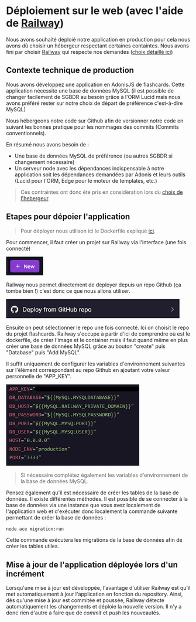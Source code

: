# Déploiement sur le web (avec l'aide de [Railway](https://railway.com/))

Nous avons souhaité déploié notre application en production pour cela nous avons dû choisir un hébergeur respectant certaines containtes. Nous avons fini par choisir [Railway](https://railway.com/) qui respecte nos demandes ([choix détaillé ici](./comparaisonHebergeur.md))

## Contexte technique de production

Nous avons développez une application en AdonisJS de flashcards. Cette application nécessite une base de données MySQL (il est possible de changer facilement de SGBDR au besoin grâce à l'ORM Lucid mais nous avons préféré rester sur notre choix de départ de préférence c'est-à-dire MySQL)

Nous hébergeons notre code sur Github afin de versionner notre code en suivant les bonnes pratique pour les nommages des commits (Commits conventionnels).

En résumé nous avons besoin de :

- Une base de données MySQL de préférence (ou autres SGBDR si changement nécessaire)
- Un serveur node avec les dépendances indispensable à notre application soit les dépendances demandées par Adonis et leurs outils (Lucid pour l'ORM, Edge pour le moteur de templates, etc.)

> Ces contraintes ont donc été pris en considération lors du [choix de l'hebergeur](./comparaisonHebergeur.md).

## Etapes pour dépoier l'application

> Pour déployer nous utilison ici le Dockerfile expliqué [ici](./docker-doc.md#explication-du-dockerfile-créé).

Pour commencer, il faut créer un projet sur Railway via l'interface (une fois connecté)

![bouton permettant de créer un projet sur Railway](./annexes/new-button-project-railway.png)

Railway nous permet directement de déployer depuis un repo Github (ça tombe bien !) c'est donc ce que nous allons utiliser.

![bonton permettant de créer un projet pour déployer à partir d'un repo Github](./annexes/deploy-github-repo-button-railway.png)

Ensuite on peut sélectionner le repo une fois connecté. Ici on choisit le repo du projet flashcards.
Railway s'occupe à partir d'ici de comprendre où est le dockerfile, de créer l'image et le container mais il faut quand même en plus créer une base de données MySQL grâce au bouton "create" puis "Database" puis "Add MySQL".

Il suffit uniquement de configurer les variables d'environnement suivantes sur l'élément correspondant au repo Github en ajoutant votre valeur personnelle de "APP_KEY".

![Capture d'écran des variables d'environnement nécessaires pour le container docker sur railway](./annexes/env-repo-element-railway.png)

> Si nécessaire complétez également les variables d'environnement de la base de données MySQL.

Pensez également qu'il est nécessaire de créer les tables de la base de données. Il existe différentes méthodes. Il est possible de se connecter à la base de données via une instance que vous avez localement de l'application web et d'exécuter donc localement la commande suivante permettant de créer la base de données :

```bash
node ace migration:run
```

Cette commande exécutera les migrations de la base de données afin de créer les tables utiles.

## Mise à jour de l'application déployée lors d'un incrément

Lorsqu'une mise à jour est développée, l'avantage d'utiliser Railway est qu'il met automatiquement à jour l'application en fonction du repository. Ainsi, dès qu'une mise à jour est commitée et poussée, Railway détecte automatiquement les changements et déploie la nouvelle version. Il n'y a donc rien d'autre à faire que de _commit_ et _push_ les nouveautés.
